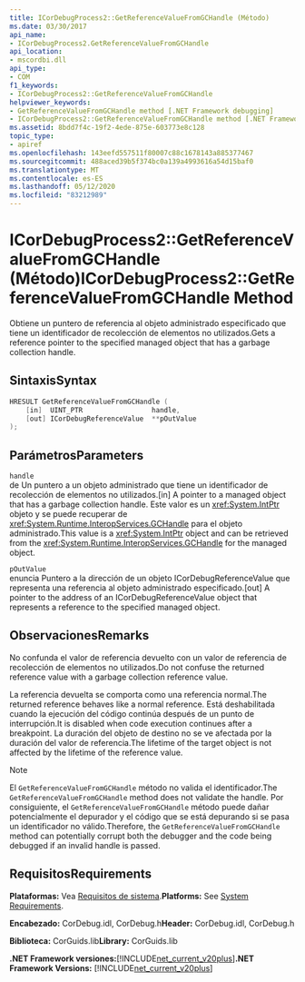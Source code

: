 ```yaml
---
title: ICorDebugProcess2::GetReferenceValueFromGCHandle (Método)
ms.date: 03/30/2017
api_name:
- ICorDebugProcess2.GetReferenceValueFromGCHandle
api_location:
- mscordbi.dll
api_type:
- COM
f1_keywords:
- ICorDebugProcess2::GetReferenceValueFromGCHandle
helpviewer_keywords:
- GetReferenceValueFromGCHandle method [.NET Framework debugging]
- ICorDebugProcess2::GetReferenceValueFromGCHandle method [.NET Framework debugging]
ms.assetid: 8bdd7f4c-19f2-4ede-875e-603773e8c128
topic_type:
- apiref
ms.openlocfilehash: 143eefd557511f80007c88c1678143a885377467
ms.sourcegitcommit: 488aced39b5f374bc0a139a4993616a54d15baf0
ms.translationtype: MT
ms.contentlocale: es-ES
ms.lasthandoff: 05/12/2020
ms.locfileid: "83212989"
---
```

# <a name="icordebugprocess2getreferencevaluefromgchandle-method"></a><span data-ttu-id="4dade-102">ICorDebugProcess2::GetReferenceValueFromGCHandle (Método)</span><span class="sxs-lookup"><span data-stu-id="4dade-102">ICorDebugProcess2::GetReferenceValueFromGCHandle Method</span></span>
<span data-ttu-id="4dade-103">Obtiene un puntero de referencia al objeto administrado especificado que tiene un identificador de recolección de elementos no utilizados.</span><span class="sxs-lookup"><span data-stu-id="4dade-103">Gets a reference pointer to the specified managed object that has a garbage collection handle.</span></span>  
  
## <a name="syntax"></a><span data-ttu-id="4dade-104">Sintaxis</span><span class="sxs-lookup"><span data-stu-id="4dade-104">Syntax</span></span>  
  
```cpp  
HRESULT GetReferenceValueFromGCHandle (  
    [in]  UINT_PTR                 handle,  
    [out] ICorDebugReferenceValue  **pOutValue  
);  
```  
  
## <a name="parameters"></a><span data-ttu-id="4dade-105">Parámetros</span><span class="sxs-lookup"><span data-stu-id="4dade-105">Parameters</span></span>  
 `handle`  
 <span data-ttu-id="4dade-106">de Un puntero a un objeto administrado que tiene un identificador de recolección de elementos no utilizados.</span><span class="sxs-lookup"><span data-stu-id="4dade-106">[in] A pointer to a managed object that has a garbage collection handle.</span></span> <span data-ttu-id="4dade-107">Este valor es un <xref:System.IntPtr> objeto y se puede recuperar de <xref:System.Runtime.InteropServices.GCHandle> para el objeto administrado.</span><span class="sxs-lookup"><span data-stu-id="4dade-107">This value is a <xref:System.IntPtr> object and can be retrieved from the <xref:System.Runtime.InteropServices.GCHandle> for the managed object.</span></span>  
  
 `pOutValue`  
 <span data-ttu-id="4dade-108">enuncia Puntero a la dirección de un objeto ICorDebugReferenceValue que representa una referencia al objeto administrado especificado.</span><span class="sxs-lookup"><span data-stu-id="4dade-108">[out] A pointer to the address of an ICorDebugReferenceValue object that represents a reference to the specified managed object.</span></span>  
  
## <a name="remarks"></a><span data-ttu-id="4dade-109">Observaciones</span><span class="sxs-lookup"><span data-stu-id="4dade-109">Remarks</span></span>  
 <span data-ttu-id="4dade-110">No confunda el valor de referencia devuelto con un valor de referencia de recolección de elementos no utilizados.</span><span class="sxs-lookup"><span data-stu-id="4dade-110">Do not confuse the returned reference value with a garbage collection reference value.</span></span>  
  
 <span data-ttu-id="4dade-111">La referencia devuelta se comporta como una referencia normal.</span><span class="sxs-lookup"><span data-stu-id="4dade-111">The returned reference behaves like a normal reference.</span></span> <span data-ttu-id="4dade-112">Está deshabilitada cuando la ejecución del código continúa después de un punto de interrupción.</span><span class="sxs-lookup"><span data-stu-id="4dade-112">It is disabled when code execution continues after a breakpoint.</span></span> <span data-ttu-id="4dade-113">La duración del objeto de destino no se ve afectada por la duración del valor de referencia.</span><span class="sxs-lookup"><span data-stu-id="4dade-113">The lifetime of the target object is not affected by the lifetime of the reference value.</span></span>  
  
> [!NOTE]
> <span data-ttu-id="4dade-114">El `GetReferenceValueFromGCHandle` método no valida el identificador.</span><span class="sxs-lookup"><span data-stu-id="4dade-114">The `GetReferenceValueFromGCHandle` method does not validate the handle.</span></span> <span data-ttu-id="4dade-115">Por consiguiente, el `GetReferenceValueFromGCHandle` método puede dañar potencialmente el depurador y el código que se está depurando si se pasa un identificador no válido.</span><span class="sxs-lookup"><span data-stu-id="4dade-115">Therefore, the `GetReferenceValueFromGCHandle` method can potentially corrupt both the debugger and the code being debugged if an invalid handle is passed.</span></span>  
  
## <a name="requirements"></a><span data-ttu-id="4dade-116">Requisitos</span><span class="sxs-lookup"><span data-stu-id="4dade-116">Requirements</span></span>  
 <span data-ttu-id="4dade-117">**Plataformas:** Vea [Requisitos de sistema](../../get-started/system-requirements.md).</span><span class="sxs-lookup"><span data-stu-id="4dade-117">**Platforms:** See [System Requirements](../../get-started/system-requirements.md).</span></span>  
  
 <span data-ttu-id="4dade-118">**Encabezado:** CorDebug.idl, CorDebug.h</span><span class="sxs-lookup"><span data-stu-id="4dade-118">**Header:** CorDebug.idl, CorDebug.h</span></span>  
  
 <span data-ttu-id="4dade-119">**Biblioteca:** CorGuids.lib</span><span class="sxs-lookup"><span data-stu-id="4dade-119">**Library:** CorGuids.lib</span></span>  
  
 <span data-ttu-id="4dade-120">**.NET Framework versiones:**[!INCLUDE[net_current_v20plus](../../../../includes/net-current-v20plus-md.md)]</span><span class="sxs-lookup"><span data-stu-id="4dade-120">**.NET Framework Versions:** [!INCLUDE[net_current_v20plus](../../../../includes/net-current-v20plus-md.md)]</span></span>
